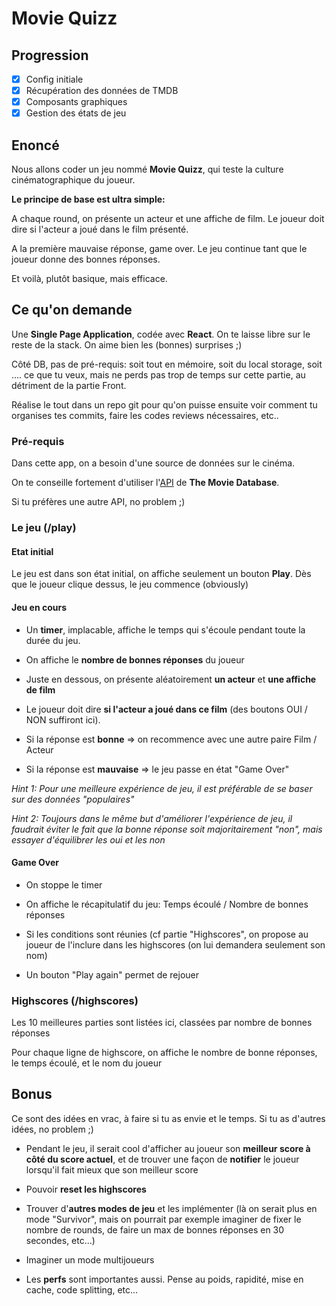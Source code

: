 # Movie Quizz

## Progression

- [x] Config initiale
- [x] Récupération des données de TMDB
- [x] Composants graphiques
- [x] Gestion des états de jeu

## Enoncé

Nous allons coder un jeu nommé **Movie Quizz**, qui teste la culture cinématographique du joueur.

**Le principe de base est ultra simple:**

A chaque round, on présente un acteur et une affiche de film.
Le joueur doit dire si l'acteur a joué dans le film présenté.

A la première mauvaise réponse, game over. Le jeu continue tant que le joueur donne des bonnes réponses.

Et voilà, plutôt basique, mais efficace.


## Ce qu'on demande

Une **Single Page Application**, codée avec **React**. On te laisse libre sur le reste de la stack. On aime bien les (bonnes) surprises ;)

Côté DB, pas de pré-requis: soit tout en mémoire, soit du local storage, soit .... ce que tu veux, mais ne perds pas trop de temps sur cette partie, au détriment de la partie Front.

Réalise le tout dans un repo git pour qu'on puisse ensuite voir comment tu organises tes commits, faire les codes reviews nécessaires, etc..

### Pré-requis

Dans cette app, on a besoin d'une source de données sur le cinéma. 

On te conseille fortement d'utiliser l'[API](https://www.themoviedb.org/documentation/api) de **The Movie Database**.

Si tu préfères une autre API, no problem ;)


### Le jeu (/play)

#### Etat initial

Le jeu est dans son état initial, on affiche seulement un bouton **Play**.
Dès que le joueur clique dessus, le jeu commence (obviously)

#### Jeu en cours

- Un **timer**, implacable, affiche le temps qui s'écoule pendant toute la durée du jeu.

- On affiche le **nombre de bonnes réponses** du joueur

- Juste en dessous, on présente aléatoirement **un acteur** et **une affiche de film**

- Le joueur doit dire **si l'acteur a joué dans ce film** (des boutons OUI / NON suffiront ici).

- Si la réponse est **bonne** => on recommence avec une autre paire Film / Acteur

- Si la réponse est **mauvaise** => le jeu passe en état "Game Over"

*Hint 1: Pour une meilleure expérience de jeu, il est préférable de se baser sur des données "populaires"*

*Hint 2: Toujours dans le même but d'améliorer l'expérience de jeu, il faudrait éviter le fait que la bonne réponse soit majoritairement "non", mais essayer d'équilibrer les oui et les non*


#### Game Over

- On stoppe le timer

- On affiche le récapitulatif du jeu: Temps écoulé / Nombre de bonnes réponses

- Si les conditions sont réunies (cf partie "Highscores", on propose au joueur de l'inclure dans les highscores (on lui demandera seulement son nom)

- Un bouton "Play again" permet de rejouer

### Highscores (/highscores)

Les 10 meilleures parties sont listées ici, classées par nombre de bonnes réponses

Pour chaque ligne de highscore, on affiche le nombre de bonne réponses, le temps écoulé, et le nom du joueur

## Bonus

Ce sont des idées en vrac, à faire si tu as envie et le temps.
Si tu as d'autres idées, no problem ;)

 - Pendant le jeu, il serait cool d'afficher au joueur son **meilleur score à côté du score actuel**, et de trouver une façon de **notifier** le joueur lorsqu'il fait mieux que son meilleur score

 - Pouvoir **reset les highscores**

 - Trouver d'**autres modes de jeu** et les implémenter (là on serait plus en mode "Survivor", mais on pourrait par exemple imaginer de fixer le nombre de rounds, de faire un max de bonnes réponses en 30 secondes, etc...)
 
 - Imaginer un mode multijoueurs
 
 - Les **perfs** sont importantes aussi. Pense au poids, rapidité, mise en cache, code splitting, etc...
